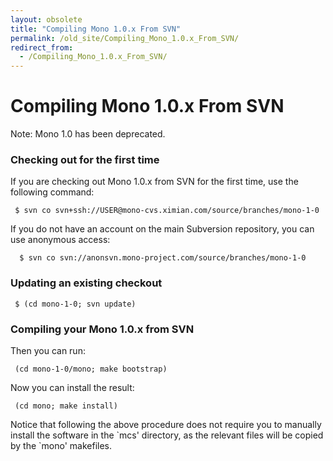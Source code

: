 ```yaml
---
layout: obsolete
title: "Compiling Mono 1.0.x From SVN"
permalink: /old_site/Compiling_Mono_1.0.x_From_SVN/
redirect_from:
  - /Compiling_Mono_1.0.x_From_SVN/
---
```


Compiling Mono 1.0.x From SVN
=============================

Note: Mono 1.0 has been deprecated.

### Checking out for the first time

If you are checking out Mono 1.0.x from SVN for the first time, use the following command:

     $ svn co svn+ssh://USER@mono-cvs.ximian.com/source/branches/mono-1-0

If you do not have an account on the main Subversion repository, you can use anonymous access:

      $ svn co svn://anonsvn.mono-project.com/source/branches/mono-1-0

### Updating an existing checkout

     $ (cd mono-1-0; svn update) 

### Compiling your Mono 1.0.x from SVN

Then you can run:

     (cd mono-1-0/mono; make bootstrap) 

 Now you can install the result:

     (cd mono; make install) 

Notice that following the above procedure does not require you to manually install the software in the \`mcs' directory, as the relevant files will be copied by the \`mono' makefiles.

